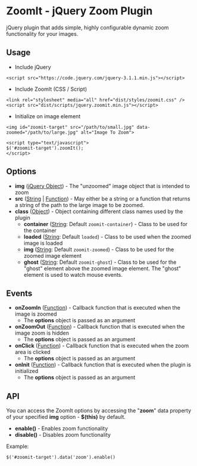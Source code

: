 # ZoomIt - jQuery Zoom Plugin
jQuery plugin that adds simple, highly configurable dynamic zoom functionality for your images.

## Usage
  - Include jQuery

  ```
  <script src="https://code.jquery.com/jquery-3.1.1.min.js"></script>
  ```

  - Include ZoomIt (CSS / Script)

  ```
  <link rel="stylesheet" media="all" href="dist/styles/zoomit.css" />
  <script src="dist/scripts/jquery.zoomit.min.js"></script>
  ```

  - Initialize on image element

  ```
  <img id="zoomit-target" src="/path/to/small.jpg" data-zoomed="/path/to/large.jpg" alt="Image To Zoom">

  <script type="text/javascript">
  $('#zoomit-target').zoomIt();
  </script>
  ```

## Options
  - **img** ([jQuery Object](https://api.jquery.com/Types/#jQuery)) - The "unzoomed" image object that is intended to zoom
  - **src** ([String](https://api.jquery.com/Types/#String) | [Function](https://api.jquery.com/Types/#Function)) - May either be a string or a function that returns a string of the path to the large image to be zoomed.
  - **class** ([Object](https://api.jquery.com/Types/#Object)) - Object containing different class names used by the plugin
    - **container** ([String](https://api.jquery.com/Types/#String): Default `zoomit-container`) - Class to be used for the container
    - **loaded** ([String](https://api.jquery.com/Types/#String): Default `loaded`) - Class to be used when the zoomed image is loaded
    - **img** ([String](https://api.jquery.com/Types/#String): Default `zoomit-zoomed`) - Class to be used for the zoomed image element
    - **ghost** ([String](https://api.jquery.com/Types/#String): Default `zoomit-ghost`) - Class to be used for the "ghost" element above the zoomed image element. The "ghost" element is used to watch mouse events.

## Events
  - **onZoomIn** ([Function](https://api.jquery.com/Types/#Function)) - Callback function that is executed when the image is zoomed
    - The **options** object is passed as an argument
  - **onZoomOut** ([Function](https://api.jquery.com/Types/#Function)) - Callback function that is executed when the image zoom is hidden
    - The **options** object is passed as an argument
  - **onClick** ([Function](https://api.jquery.com/Types/#Function)) - Callback function that is executed when the zoom area is clicked
    - The **options** object is passed as an argument
  - **onInit** ([Function](https://api.jquery.com/Types/#Function)) - Callback function that is executed when the plugin is initialized
    - The **options** object is passed as an argument

## API
You can access the ZoomIt options by accessing the "**zoom**" data property of your specified **img** option - **$(this)** by default.

  - **enable()** - Enables zoom functionality
  - **disable()** - Disables zoom functionality

Example:
```
$('#zoomit-target').data('zoom').enable()
```
